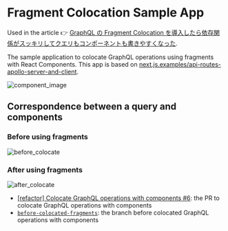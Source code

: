 # Fragment Colocation Sample App

Used in the article 👉 [GraphQL の Fragment Colocation を導入したら依存関係がスッキリしてクエリもコンポーネントも書きやすくなった](https://zenn.dev/moneyforward/articles/20221211-fragment-colocation).

The sample application to colocate GraphQL operations using fragments with React Components.
This app is based on [next.js.examples/api-routes-apollo-server-and-client](https://github.com/vercel/next.js/tree/6cfebfb02c2a52a1f99fca59a2eac2d704d053db/examples/api-routes-apollo-server-and-client).

![component_image](https://user-images.githubusercontent.com/40013676/206884203-c04d4713-5a7d-4de7-9a16-b8a8c4293b29.png)

## Correspondence between a query and components

### Before using fragments

![before_colocate](https://user-images.githubusercontent.com/40013676/206859576-d0083a84-630f-424b-98c9-58b50abdca62.png)

### After using fragments

![after_colocate](https://user-images.githubusercontent.com/40013676/206859566-29c9125e-e6a9-43fc-a6f7-7c4d214ba6de.png)

- [[refactor] Colocate GraphQL operations with components #6](https://github.com/taigakiyokawa/fragment-colocation-sample-app/pull/6): the PR to colocate GraphQL operations with components
- [`before-colocated-fragments`](https://github.com/taigakiyokawa/fragment-colocation-sample-app/tree/before-colocate-fragments): the branch before colocated GraphQL operations with components

